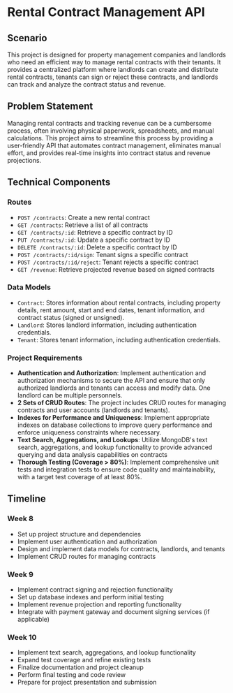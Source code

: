 # Rental Contract Management API

## Scenario
This project is designed for property management companies and landlords who need an efficient way to manage rental contracts with their tenants. It provides a centralized platform where landlords can create and distribute rental contracts, tenants can sign or reject these contracts, and landlords can track and analyze the contract status and revenue.

## Problem Statement
Managing rental contracts and tracking revenue can be a cumbersome process, often involving physical paperwork, spreadsheets, and manual calculations. This project aims to streamline this process by providing a user-friendly API that automates contract management, eliminates manual effort, and provides real-time insights into contract status and revenue projections.

## Technical Components

### Routes
- `POST /contracts`: Create a new rental contract
- `GET /contracts`: Retrieve a list of all contracts
- `GET /contracts/:id`: Retrieve a specific contract by ID
- `PUT /contracts/:id`: Update a specific contract by ID
- `DELETE /contracts/:id`: Delete a specific contract by ID
- `POST /contracts/:id/sign`: Tenant signs a specific contract
- `POST /contracts/:id/reject`: Tenant rejects a specific contract
- `GET /revenue`: Retrieve projected revenue based on signed contracts

### Data Models
- `Contract`: Stores information about rental contracts, including property details, rent amount, start and end dates, tenant information, and contract status (signed or unsigned).
- `Landlord`: Stores landlord information, including authentication credentials.
- `Tenant`: Stores tenant information, including authentication credentials.

### Project Requirements
- **Authentication and Authorization**: Implement authentication and authorization mechanisms to secure the API and ensure that only authorized landlords and tenants can access and modify data. One landlord can be multiple personnels.
- **2 Sets of CRUD Routes**: The project includes CRUD routes for managing contracts and user accounts (landlords and tenants).
- **Indexes for Performance and Uniqueness**: Implement appropriate indexes on database collections to improve query performance and enforce uniqueness constraints where necessary.
- **Text Search, Aggregations, and Lookups**: Utilize MongoDB's text search, aggregations, and lookup functionality to provide advanced querying and data analysis capabilities on contracts
- **Thorough Testing (Coverage > 80%)**: Implement comprehensive unit tests and integration tests to ensure code quality and maintainability, with a target test coverage of at least 80%.

## Timeline

### Week 8
- Set up project structure and dependencies
- Implement user authentication and authorization
- Design and implement data models for contracts, landlords, and tenants
- Implement CRUD routes for managing contracts

### Week 9
- Implement contract signing and rejection functionality
- Set up database indexes and perform initial testing
- Implement revenue projection and reporting functionality
- Integrate with payment gateway and document signing services (if applicable)

### Week 10
- Implement text search, aggregations, and lookup functionality
- Expand test coverage and refine existing tests
- Finalize documentation and project cleanup
- Perform final testing and code review
- Prepare for project presentation and submission
